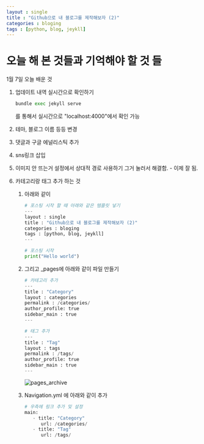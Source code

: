 ```yaml
---
layout : single
title : "Github으로 내 블로그를 제작해보자 (2)"
categories : bloging
tags : [python, blog, jeykll] 
---
```








# 오늘 해 본 것들과 기억해야 할 것 들 

1월 7일 오늘 배운 것



1. 업데이트 내역 실시간으로 확인하기

   ``` python
   bundle exec jekyll serve
   ```

   를 통해서 실시간으로 "localhost:4000"에서 확인 가능

2. 테마, 블로그 이름 등등 변경

3. 댓글과 구글 에널리스틱 추가

4. sns링크 삽입

5. 이미지 안 뜨는거 설정에서 상대적 경로 사용하기 그거 눌러서 해결함. - 이제 잘 됨.

6. 카테고리랑 태그 추가 하는 것

   1. 아래와 같이
      ``` python
      # 포스팅 시작 할 때 아래와 같은 템플릿 넣기
      ---
      layout : single
      title : "Github으로 내 블로그를 제작해보자 (2)"
      categories : bloging
      tags : [python, blog, jeykll] 
      ---
      ```

      ``` python
      # 포스팅 시작
      print("Hello world")
      ```

   2. 그리고 _pages에 아래와 같이 파일 만들기

      ``` python
      # 카테고리 추가
      ---
      title : "Category"
      layout : categories
      permalink : /categories/
      author_profile: true
      sidebar_main : true
      ---
      
      # 태그 추가
      ---
      title : "Tag"
      layout : tags
      permalink : /tags/
      author_profile: true
      sidebar_main : true
      ---
      ```
      
      ![pages_archive](../../images/2023-01-07-second/pages_archive.png)

   3. Navigation.yml 에 아래와 같이 추가

      ``` python
      # 우측에 링크 추가 및 설정
      main:
         - title: "Category"
            url: /categories/
         - title: "Tag"
            url: /tags/
      ```



